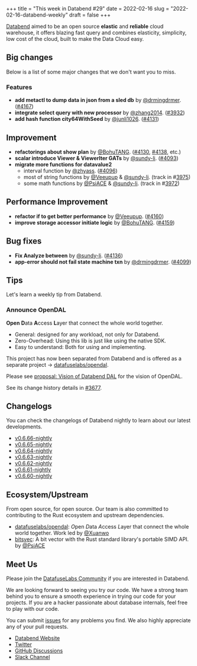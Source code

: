 +++
title = "This week in Databend #29"
date = 2022-02-16
slug = "2022-02-16-databend-weekly"
draft = false
+++

[Databend](https://github.com/datafuselabs/databend) aimed to be an open source **elastic** and **reliable** cloud warehouse, it offers blazing fast query and combines elasticity, simplicity, low cost of the cloud, built to make the Data Cloud easy.

## Big changes

Below is a list of some major changes that we don't want you to miss.

### Features

- **add metactl to dump data in json from a sled db**  by [@drmingdrmer](https://github.com/drmingdrmer). ([#4167](https://github.com/datafuselabs/databend/pull/4167))
- **integrate select query with new processor** by [@zhang2014](https://github.com/zhang2014). ([#3932](https://github.com/datafuselabs/databend/pull/3932))
- **add hash function city64WithSeed** by [@junli1026](https://github.com/junli1026). ([#4131](https://github.com/datafuselabs/databend/pull/4131))

## Improvement

- **refactorings about show plan** by [@BohuTANG](https://github.com/BohuTANG). ([#4130](https://github.com/datafuselabs/databend/pull/4130), [#4138](https://github.com/datafuselabs/databend/pull/4138), etc.)
- **scalar introduce Viewer & ViewerIter GATs** by [@sundy-li](https://github.com/sundy-li). ([#4093](https://github.com/datafuselabs/databend/pull/4093))
- **migrate more functions for datavalue2**
  - interval function by [@zhyass](https://github.com/zhyass). ([#4096](https://github.com/datafuselabs/databend/pull/4096))
  - most of string functions by [@Veeupup](https://github.com/Veeupup) & [@sundy-li](https://github.com/sundy-li). (track in #[3975](https://github.com/datafuselabs/databend/issues/3975))
  - some math functions by [@PsiACE](https://github.com/PsiACE) & [@sundy-li](https://github.com/sundy-li). (track in #[3972](https://github.com/datafuselabs/databend/issues/3972))

## Performance Improvement

- **refactor if to get better performance** by [@Veeupup](https://github.com/Veeupup). ([#4160](https://github.com/datafuselabs/databend/pull/4160))
- **improve storage accessor initiate logic** by [@BohuTANG](https://github.com/BohuTANG). ([#4159](https://github.com/datafuselabs/databend/pull/4159))

## Bug fixes

- **Fix Analyze between** by [@sundy-li](https://github.com/sundy-li). ([#4136](https://github.com/datafuselabs/databend/pull/4136))
- **app-error should not fail state machine txn**  by [@drmingdrmer](https://github.com/drmingdrmer). ([#4099](https://github.com/datafuselabs/databend/pull/4099))

## Tips

Let's learn a weekly tip from Databend.

### Announce OpenDAL

**Open** **D**ata **A**ccess **L**ayer that connect the whole world together.

- General: designed for any workload, not only for Databend.
- Zero-Overhead: Using this lib is just like using the native SDK.
- Easy to understand: Both for using and implementing.

This project has now been separated from Databend and is offered as a separate project -> [datafuselabs/opendal](https://github.com/datafuselabs/opendal).

Please see [proposal: Vision of Databend DAL](https://github.com/datafuselabs/databend/discussions/3662) for the vision of OpenDAL.

See its change history details in [#3677](https://github.com/datafuselabs/databend/issues/3677).

## Changelogs

You can check the changelogs of Databend nightly to learn about our latest developments.

- [v0.6.66-nightly](https://github.com/datafuselabs/databend/releases/tag/v0.6.66-nightly)
- [v0.6.65-nightly](https://github.com/datafuselabs/databend/releases/tag/v0.6.65-nightly)
- [v0.6.64-nightly](https://github.com/datafuselabs/databend/releases/tag/v0.6.64-nightly)
- [v0.6.63-nightly](https://github.com/datafuselabs/databend/releases/tag/v0.6.63-nightly)
- [v0.6.62-nightly](https://github.com/datafuselabs/databend/releases/tag/v0.6.62-nightly)
- [v0.6.61-nightly](https://github.com/datafuselabs/databend/releases/tag/v0.6.61-nightly)
- [v0.6.60-nightly](https://github.com/datafuselabs/databend/releases/tag/v0.6.60-nightly)

## Ecosystem/Upstream

From open source, for open source. Our team is also committed to contributing to the Rust ecosystem and upstream dependencies.

- [datafuselabs/opendal](https://github.com/datafuselabs/opendal): *O*pen *D*ata *A*ccess *L*ayer that connect the whole world together. Work led by [@Xuanwo](https://github.com/Xuanwo/)
- [bitsvec](https://github.com/PsiACE/bitsvec): A bit vector with the Rust standard library's portable SIMD API. by [@PsiACE](https://github.com/PsiACE/)

## Meet Us

Please join the [DatafuseLabs Community](https://github.com/datafuselabs/) if you are interested in Databend.

We are looking forward to seeing you try our code. We have a strong team behind you to ensure a smooth experience in trying our code for your projects.
If you are a hacker passionate about database internals, feel free to play with our code.

You can submit [issues](https://github.com/datafuselabs/databend/issues) for any problems you find. We also highly appreciate any of your pull requests.

- [Databend Website](https://databend.rs)
- [Twitter](https://twitter.com/Datafuse_Labs)
- [GitHub Discussions](https://github.com/datafuselabs/databend/discussions)
- [Slack Channel](https://link.databend.rs/join-slack)
